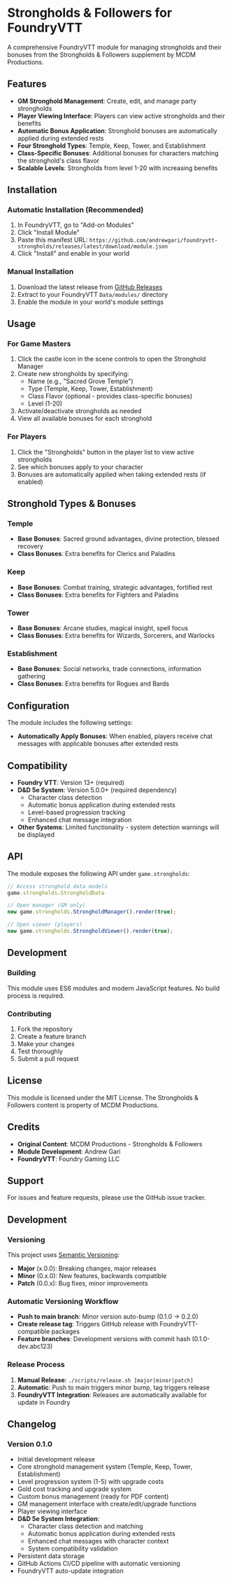 # Strongholds & Followers for FoundryVTT

A comprehensive FoundryVTT module for managing strongholds and their bonuses from the Strongholds & Followers supplement by MCDM Productions.

## Features

- **GM Stronghold Management**: Create, edit, and manage party strongholds
- **Player Viewing Interface**: Players can view active strongholds and their benefits
- **Automatic Bonus Application**: Stronghold bonuses are automatically applied during extended rests
- **Four Stronghold Types**: Temple, Keep, Tower, and Establishment
- **Class-Specific Bonuses**: Additional bonuses for characters matching the stronghold's class flavor
- **Scalable Levels**: Strongholds from level 1-20 with increasing benefits

## Installation

### Automatic Installation (Recommended)
1. In FoundryVTT, go to "Add-on Modules"
2. Click "Install Module"  
3. Paste this manifest URL: `https://github.com/andrewgari/foundryvtt-strongholds/releases/latest/download/module.json`
4. Click "Install" and enable in your world

### Manual Installation
1. Download the latest release from [GitHub Releases](https://github.com/andrewgari/foundryvtt-strongholds/releases)
2. Extract to your FoundryVTT `Data/modules/` directory
3. Enable the module in your world's module settings

## Usage

### For Game Masters
1. Click the castle icon in the scene controls to open the Stronghold Manager
2. Create new strongholds by specifying:
   - Name (e.g., "Sacred Grove Temple")
   - Type (Temple, Keep, Tower, Establishment)
   - Class Flavor (optional - provides class-specific bonuses)
   - Level (1-20)
3. Activate/deactivate strongholds as needed
4. View all available bonuses for each stronghold

### For Players
1. Click the "Strongholds" button in the player list to view active strongholds
2. See which bonuses apply to your character
3. Bonuses are automatically applied when taking extended rests (if enabled)

## Stronghold Types & Bonuses

### Temple
- **Base Bonuses**: Sacred ground advantages, divine protection, blessed recovery
- **Class Bonuses**: Extra benefits for Clerics and Paladins

### Keep
- **Base Bonuses**: Combat training, strategic advantages, fortified rest
- **Class Bonuses**: Extra benefits for Fighters and Paladins

### Tower
- **Base Bonuses**: Arcane studies, magical insight, spell focus
- **Class Bonuses**: Extra benefits for Wizards, Sorcerers, and Warlocks

### Establishment
- **Base Bonuses**: Social networks, trade connections, information gathering
- **Class Bonuses**: Extra benefits for Rogues and Bards

## Configuration

The module includes the following settings:
- **Automatically Apply Bonuses**: When enabled, players receive chat messages with applicable bonuses after extended rests

## Compatibility

- **Foundry VTT**: Version 13+ (required)
- **D&D 5e System**: Version 5.0.0+ (required dependency)
  - Character class detection
  - Automatic bonus application during extended rests
  - Level-based progression tracking
  - Enhanced chat message integration
- **Other Systems**: Limited functionality - system detection warnings will be displayed

## API

The module exposes the following API under `game.strongholds`:

```javascript
// Access stronghold data models
game.strongholds.StrongholdData

// Open manager (GM only)
new game.strongholds.StrongholdManager().render(true);

// Open viewer (players)
new game.strongholds.StrongholdViewer().render(true);
```

## Development

### Building
This module uses ES6 modules and modern JavaScript features. No build process is required.

### Contributing
1. Fork the repository
2. Create a feature branch
3. Make your changes
4. Test thoroughly
5. Submit a pull request

## License

This module is licensed under the MIT License. The Strongholds & Followers content is property of MCDM Productions.

## Credits

- **Original Content**: MCDM Productions - Strongholds & Followers
- **Module Development**: Andrew Gari
- **FoundryVTT**: Foundry Gaming LLC

## Support

For issues and feature requests, please use the GitHub issue tracker.

## Development

### Versioning
This project uses [Semantic Versioning](https://semver.org/):
- **Major** (x.0.0): Breaking changes, major releases
- **Minor** (0.x.0): New features, backwards compatible  
- **Patch** (0.0.x): Bug fixes, minor improvements

### Automatic Versioning Workflow
- **Push to main branch**: Minor version auto-bump (0.1.0 → 0.2.0)
- **Create release tag**: Triggers GitHub release with FoundryVTT-compatible packages
- **Feature branches**: Development versions with commit hash (0.1.0-dev.abc123)

### Release Process
1. **Manual Release**: `./scripts/release.sh [major|minor|patch]`
2. **Automatic**: Push to main triggers minor bump, tag triggers release
3. **FoundryVTT Integration**: Releases are automatically available for update in Foundry

## Changelog

### Version 0.1.0
- Initial development release
- Core stronghold management system (Temple, Keep, Tower, Establishment)
- Level progression system (1-5) with upgrade costs
- Gold cost tracking and upgrade system
- Custom bonus management (ready for PDF content)
- GM management interface with create/edit/upgrade functions
- Player viewing interface
- **D&D 5e System Integration**:
  - Character class detection and matching
  - Automatic bonus application during extended rests
  - Enhanced chat messages with character context
  - System compatibility validation
- Persistent data storage
- GitHub Actions CI/CD pipeline with automatic versioning
- FoundryVTT auto-update integration